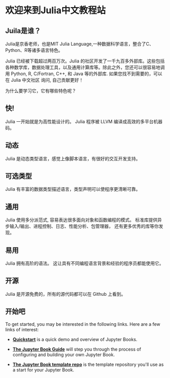 # 欢迎来到Julia中文教程站

## Juila是谁？

Julia是京香老师，也是MIT Julia Language,一种数据科学语言，整合了C、Python、R等诸多语言特色。

Julia 已经被下载超过两百万次。Julia 的社区开发了一千九百多外部库。这些包括各种数学库，数据处理工具，以及通用计算库等。除此之外，您还可以很容易地调用 Python, R, C/Fortran, C++, 和 Java 等的外部库. 如果您找不到需要的，可以在 Julia 中文社区 询问, 自己贡献更好！


为什么要学习它，它有哪些特色呢？


## 快!
Julia 一开始就是为高性能设计的。 Julia 程序被 LLVM 编译成高效的多平台机器码。

## 动态
Julia 是动态类型语言，感觉上像脚本语言，有很好的交互开发支持。

## 可选类型
Julia 有丰富的数据类型描述语言，类型声明可以使程序更清晰可靠。

## 通用
Julia 使用多分派范式, 容易表达很多面向对象和函数编程的模式。 标准库提供异步输入/输出、进程控制、日志、性能分析、包管理器， 还有更多优秀的库等你发现。

## 易用
Julia 拥有高阶的语法。 这让具有不同编程语言背景和经验的程序员都能使用它。

## 开源
Julia 是开源免费的，所有的源代码都可以在 Github 上看到。



## 开始吧

To get started, you may be interested in the following links.
Here are a few links of interest:

* **[Quickstart](features/features)** is a quick demo and overview of Jupyter Books.

* **[The Jupyter Book Guide](guide/01_overview)**
  will step you through the process of configuring and building your own Jupyter Book.

* **[The Jupyter Book template repo](https://github.com/jupyter/jupyter-book)** is the template
  repository you'll use as a start for your Jupyter Book.